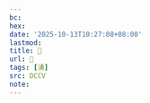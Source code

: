 ```yaml
---
bc:
hex:
date: '2025-10-13T10:27:08+08:00'
lastmod:
title: 􂺶
url: 􂺶
tags: [湧]
src: DCCV
note:
---
```


